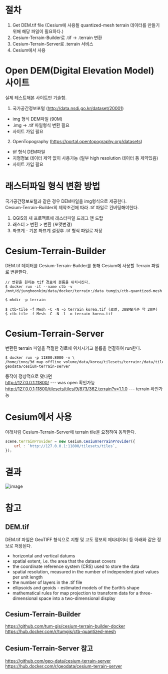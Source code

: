 
# 절차
1. Get DEM.tif file (Cesium에 사용될 quantized-mesh terrain 데이터를 만들기 위해 해당 파일이 필요하다.)
2. Cesium-Terrain-Builder로 .tif -> .terrain 변환
3. Cesium-Terrain-Server로 .terrain 서비스
4. Cesium에서 사용

# Open DEM(Digital Elevation Model) 사이트
실제 테스트해본 사이트만 기술함.

1. 국가공간정보포털 (http://data.nsdi.go.kr/dataset/20001)
  - img 형식 DEM파일 (90M)  
  - .img -> .tif 파일형식 변환 필요
  - 사이트 가입 필요

2. OpenTopography (https://portal.opentopography.org/datasets)
  - tif 형식 DEM파일
  - 지형정보 데이터 제약 없이 사용가능 (일부 high resolution 데이터 등 제약있음)
  - 사이트 가입 필요

# 래스터파일 형식 변환 방법
국가공간정보포털과 같은 경우 DEM파일을 img형식으로 제공한다.  
Cesium-Terrain-Builder의 제약조건에 따라 .tif 파일로 컨버팅해야한다.
1. QGIS의 새 프로젝트에 래스터파일 드래그 앤 드랍  
2. 래스터 > 변환 > 변환 (포맷변경)  
3. 좌표계 - 기본 좌표계 설정후 .tif 형식 파일로 저장  

# Cesium-Terrain-Builder
DEM.tif 데이터를 Cesium-Terrain-Builder를 통해 Cesium에 사용할 Terrain 파일로 변환한다.
```console
// 변환을 원하는 tif 경로에 볼륨을 위치시킨다.
$ docker run -it --name ctb -v /mnt/d/junghoonkim/data/docker/terrain:/data tumgis/ctb-quantized-mesh

$ mkdir -p terrain

$ ctb-tile -f Mesh -C -N -o terrain korea.tif (로컬, 388MB기준 약 20분)
$ ctb-tile -f Mesh -C -N -l -o terrain korea.tif
```


# Cesium-Terrain-Server
 변환된 terrain 파일을 적절한 경로에 위치시키고 볼륨을 연결하여 run한다.
``` console
$ docker run -p 11800:8000 -v \ /home/inno/3d_map_offline_volume/data/korea/tilesets/terrain:/data/tilesets/terrain geodata/cesium-terrain-server
```
동작이 정상적으로 됐다면  
http://127.0.0.1:11800/ --- was open 확인가능  
http://127.0.0.1:11800/tilesets/tiles/9/873/362.terrain?v=1.1.0  --- terrain 확인가능


# Cesium에서 사용
아래처럼 Cesium-Terrain-Server에 terrain tile을 요청하여 동작한다.
``` javascript
scene.terrainProvider = new Cesium.CesiumTerrainProvider({           
    url : `http://127.0.0.1:11800/tilesets/tiles`,
});
```
# 결과
![image](https://user-images.githubusercontent.com/59942147/182511367-31e9ec13-661d-4bd2-8ae1-d79543a48671.png)


# 참고
## DEM.tif
DEM.tif 파일은 GeoTIFF 형식으로 지형 및 고도 정보의 메타데이터 등 아래와 같은 정보로 저장된다.
- horizontal and vertical datums 
- spatial extent, i.e. the area that the dataset covers 
- the coordinate reference system (CRS) used to store the data
- spatial resolution, measured in the number of independent pixel values per unit length
- the number of layers in the .tif file
- ellipsoids and geoids - estimated models of the Earth’s shape
- mathematical rules for map projection to transform data for a three-dimensional space into a two-dimensional display

## Cesium-Terrain-Builder
https://github.com/tum-gis/cesium-terrain-builder-docker  
https://hub.docker.com/r/tumgis/ctb-quantized-mesh  


## Cesium-Terrain-Server 참고  
https://github.com/geo-data/cesium-terrain-server  
https://hub.docker.com/r/geodata/cesium-terrain-server
